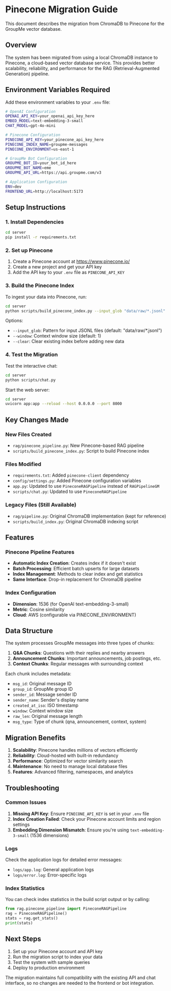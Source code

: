 # Pinecone Migration Guide

This document describes the migration from ChromaDB to Pinecone for the GroupMe vector database.

## Overview

The system has been migrated from using a local ChromaDB instance to Pinecone, a cloud-based vector database service. This provides better scalability, reliability, and performance for the RAG (Retrieval-Augmented Generation) pipeline.

## Environment Variables Required

Add these environment variables to your `.env` file:

```bash
# OpenAI Configuration
OPENAI_API_KEY=your_openai_api_key_here
EMBED_MODEL=text-embedding-3-small
CHAT_MODEL=gpt-4o-mini

# Pinecone Configuration
PINECONE_API_KEY=your_pinecone_api_key_here
PINECONE_INDEX_NAME=groupme-messages
PINECONE_ENVIRONMENT=us-east-1

# GroupMe Bot Configuration
GROUPME_BOT_ID=your_bot_id_here
GROUPME_BOT_NAME=eme
GROUPME_API_URL=https://api.groupme.com/v3

# Application Configuration
ENV=dev
FRONTEND_URL=http://localhost:5173
```

## Setup Instructions

### 1. Install Dependencies

```bash
cd server
pip install -r requirements.txt
```

### 2. Set up Pinecone

1. Create a Pinecone account at https://www.pinecone.io/
2. Create a new project and get your API key
3. Add the API key to your `.env` file as `PINECONE_API_KEY`

### 3. Build the Pinecone Index

To ingest your data into Pinecone, run:

```bash
cd server
python scripts/build_pinecone_index.py --input_glob "data/raw/*.jsonl" --window 1 --clear
```

Options:

- `--input_glob`: Pattern for input JSONL files (default: "data/raw/\*.jsonl")
- `--window`: Context window size (default: 1)
- `--clear`: Clear existing index before adding new data

### 4. Test the Migration

Test the interactive chat:

```bash
cd server
python scripts/chat.py
```

Start the web server:

```bash
cd server
uvicorn app:app --reload --host 0.0.0.0 --port 8000
```

## Key Changes Made

### New Files Created

- `rag/pinecone_pipeline.py`: New Pinecone-based RAG pipeline
- `scripts/build_pinecone_index.py`: Script to build Pinecone index

### Files Modified

- `requirements.txt`: Added `pinecone-client` dependency
- `config/settings.py`: Added Pinecone configuration variables
- `app.py`: Updated to use `PineconeRAGPipeline` instead of `RAGPipelineGM`
- `scripts/chat.py`: Updated to use `PineconeRAGPipeline`

### Legacy Files (Still Available)

- `rag/pipeline.py`: Original ChromaDB implementation (kept for reference)
- `scripts/build_index.py`: Original ChromaDB indexing script

## Features

### Pinecone Pipeline Features

- **Automatic Index Creation**: Creates index if it doesn't exist
- **Batch Processing**: Efficient batch upserts for large datasets
- **Index Management**: Methods to clear index and get statistics
- **Same Interface**: Drop-in replacement for ChromaDB pipeline

### Index Configuration

- **Dimension**: 1536 (for OpenAI text-embedding-3-small)
- **Metric**: Cosine similarity
- **Cloud**: AWS (configurable via PINECONE_ENVIRONMENT)

## Data Structure

The system processes GroupMe messages into three types of chunks:

1. **Q&A Chunks**: Questions with their replies and nearby answers
2. **Announcement Chunks**: Important announcements, job postings, etc.
3. **Context Chunks**: Regular messages with surrounding context

Each chunk includes metadata:

- `msg_id`: Original message ID
- `group_id`: GroupMe group ID
- `sender_id`: Message sender ID
- `sender_name`: Sender's display name
- `created_at_iso`: ISO timestamp
- `window`: Context window size
- `raw_len`: Original message length
- `msg_type`: Type of chunk (qna, announcement, context, system)

## Migration Benefits

1. **Scalability**: Pinecone handles millions of vectors efficiently
2. **Reliability**: Cloud-hosted with built-in redundancy
3. **Performance**: Optimized for vector similarity search
4. **Maintenance**: No need to manage local database files
5. **Features**: Advanced filtering, namespaces, and analytics

## Troubleshooting

### Common Issues

1. **Missing API Key**: Ensure `PINECONE_API_KEY` is set in your `.env` file
2. **Index Creation Failed**: Check your Pinecone account limits and region settings
3. **Embedding Dimension Mismatch**: Ensure you're using `text-embedding-3-small` (1536 dimensions)

### Logs

Check the application logs for detailed error messages:

- `logs/app.log`: General application logs
- `logs/error.log`: Error-specific logs

### Index Statistics

You can check index statistics in the build script output or by calling:

```python
from rag.pinecone_pipeline import PineconeRAGPipeline
rag = PineconeRAGPipeline()
stats = rag.get_stats()
print(stats)
```

## Next Steps

1. Set up your Pinecone account and API key
2. Run the migration script to index your data
3. Test the system with sample queries
4. Deploy to production environment

The migration maintains full compatibility with the existing API and chat interface, so no changes are needed to the frontend or bot integration.
